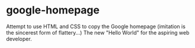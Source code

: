 # google-homepage
Attempt to use HTML and CSS to copy the Google homepage (imitation is the sincerest form of flattery...) The new "Hello World" for the aspiring web developer.
